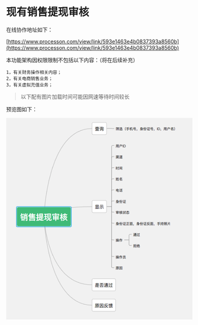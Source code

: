# 现有销售提现审核

在线协作地址如下：

[https://www.processon.com/view/link/593e1463e4b0837393a8560b](https://www.processon.com/view/link/593e1463e4b0837393a8560b)

本功能架构因权限限制不包括以下内容：（将在后续补充）

```
1，有关财务操作相关内容；
2，有关电商销售业务；
3，有关虚拟充值业务；
```

> 以下配有图片加载时间可能因网速等待时间较长

预览图如下：

![](/assets/Snip20170612_4.png)

